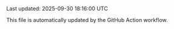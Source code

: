Last updated: 2025-09-30 18:16:00 UTC

This file is automatically updated by the GitHub Action workflow.
